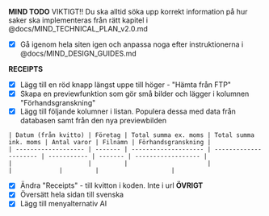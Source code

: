 **MIND TODO**
VIKTIGT!! 
Du ska alltid söka upp korrekt information på hur saker ska implementeras från rätt kapitel i  @docs/MIND_TECHNICAL_PLAN_v2.0.md

- [x] Gå igenom hela siten igen och anpassa noga efter instruktionerna i @docs/MIND_DESIGN_GUIDES.md

**RECEIPTS**
- [x] Lägg till en röd knapp längst uppe till höger - "Hämta från FTP"
- [x] Skapa en previewfunktion som gör små bilder och lägger i kolumnen "Förhandsgranskning"
- [x] Lägg till följande kolumner i listan. Populera dessa med data från databasen samt från den nya previewbilden

```
| Datum (från kvitto) | Företag | Total summa ex. moms | Total summa ink. moms | Antal varor | Filnamn | Förhandsgranskning | 
| ------------------- | ------- | -------------------- | --------------------- | ----------- | ------- | ------------------ |
|                     |         |                      |                       |             |         |                    |

```
- [x] Ändra "Receipts" - till kvitton i koden. Inte i url
**ÖVRIGT**
- [x] Översätt hela sidan till svenska
- [x] Lägg till menyalternativ AI
